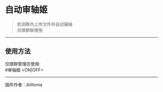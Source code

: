 # 自动审轴姬
> 检测群内上传文件并自动锤轴<br/>
> 仅限群聊使用<br/>

---
## 使用方法
仅限群管理员使用:<br/>
\#审轴姬 <ON|OFF><br/>

---
插件作者：Ailitonia